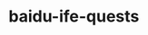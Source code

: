 # baidu-ife-quests
<html>
<head>
<link rel="stylesheet" href="css/style.css" type="text/css" />
</head>

<body>
<div class="div-a"></div>
<div class="div-b"></div>
<div class="div-c"></div>



<body>

</html>
